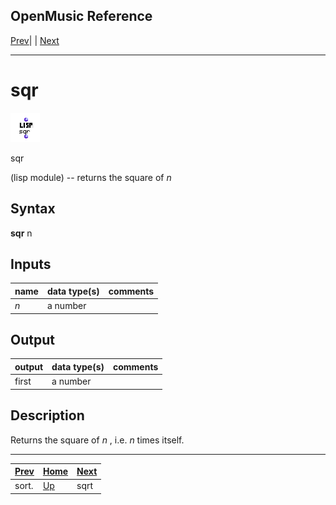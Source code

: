 OpenMusic Reference  
---  
[Prev](sort)| | [Next](sqrt)  
  
* * *

# sqr

![](figures/functions/lisp/sqr.png)

  
  
sqr  
  
(lisp module) \-- returns the square of  _n_   

## Syntax

   **sqr**    n    

## Inputs

name| data type(s)| comments  
---|---|---  
_n_ |  a number|  
  
## Output

output| data type(s)| comments  
---|---|---  
first| a number|  
  
## Description

Returns the square of  _n_  , i.e.  _n_  times itself.

* * *

[Prev](sort)| [Home](index)| [Next](sqrt)  
---|---|---  
sort.| [Up](funcref.main)| sqrt

